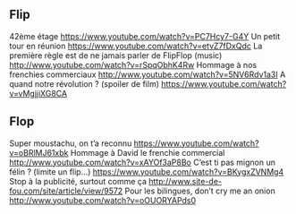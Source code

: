 ## Flip

42ème étage
    https://www.youtube.com/watch?v=PC7Hcy7-G4Y
Un petit tour en réunion
    https://www.youtube.com/watch?v=etvZ7fDxQdc 
La première règle est de ne jamais parler de FlipFlop (music)
    http://www.youtube.com/watch?v=rSpqObhK4Rw
Hommage à nos frenchies commerciaux
    http://www.youtube.com/watch?v=5NV6Rdv1a3I
A quand notre révolution ? (spoiler de film)
    https://www.youtube.com/watch?v=vMgjjiXG8CA

## Flop

Super moustachu, on t’a reconnu
    https://www.youtube.com/watch?v=oBRlMJ61xbk
Hommage à David le frenchie commercial
    http://www.youtube.com/watch?v=xAYOf3aP8Bo
C’est ti pas mignon un félin ? (limite un flip…)
    https://www.youtube.com/watch?v=BKygxZVNMg4
Stop à la publicité, surtout comme ça
    http://www.site-de-fou.com/site/article/view/9572
Pour les bilingues, don’t cry me an onion
    http://www.youtube.com/watch?v=oOUORYAPds0
